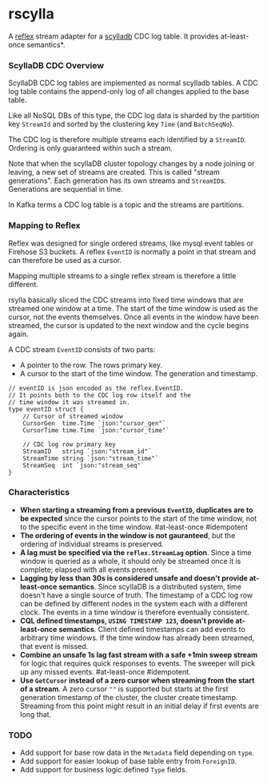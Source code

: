 # rscylla

A [reflex](https://github.com/luno/reflex) stream adapter for a [scylladb](https://docs.scylladb.com/using-scylla/cdc/) CDC log table. 
It provides at-least-once semantics*.

### ScyllaDB CDC Overview
ScyllaDB CDC log tables are implemented as normal scylladb tables. 
A CDC log table contains the append-only log of all changes applied to the base table.

Like all NoSQL DBs of this type, the CDC log data is sharded by the partition 
key `StreamId` and sorted by the clustering key `Time` (and `BatchSeqNo`). 

The CDC log is therefore multiple streams each identified by a `StreamID`. 
Ordering is only guaranteed within such a stream. 

Note that when the scyllaDB cluster topology changes by a node joining or leaving, 
a new set of streams are created. This is called "stream generations". 
Each generation has its own streams and `StreamID`s. Generations are sequential in time.

In Kafka terms a CDC log table is a topic and the streams are partitions.

### Mapping to Reflex
Reflex was designed for single ordered streams, like mysql event tables or Firehose S3 buckets. 
A reflex `EventID` is normally a point in that stream and can therefore be used as a cursor.

Mapping multiple streams to a single reflex stream is therefore a little different.

rsylla basically sliced the CDC streams into fixed time windows that are streamed one window at a time.
The start of the time window is used as the cursor, not the events themselves. 
Once all events in the window have been streamed, the cursor is updated to the next 
window and the cycle begins again.

A CDC stream `EventID` consists of two parts:
 - A pointer to the row. The rows primary key.
 - A cursor to the start of the time window. The generation and timestamp.

```
// eventID is json encoded as the reflex.EventID.
// It points both to the CDC log row itself and the
// time window it was streamed in.
type eventID struct {
	// Cursor of streamed window
	CursorGen  time.Time `json:"cursor_gen"`
	CursorTime time.Time `json:"cursor_time"`

	// CDC log row primary key
	StreamID   string `json:"stream_id"`
	StreamTime string `json:"stream_time"`
	StreamSeq  int `json:"stream_seq"`
}
```

### Characteristics
 - **When starting a streaming from a previous `EventID`, duplicates 
   are to be expected** since the cursor points to the start of the time window, not to the 
   specific event in the time window. #at-least-once #idempotent
 - **The ordering of events in the window is not gauranteed**, but the ordering of individual 
   streams is preserved.
 - **A lag must be specified via the `reflex.StreamLag` option**. Since a time window is 
   queried as a whole, it should only be streamed once it is complete; elapsed with 
   all events present. 
 - **Lagging by less than 30s is considered unsafe and doesn't provide at-least-once semantics**.
   Since scyllaDB is a distributed system, time doesn't have a single source of truth. 
   The timestamp of a CDC log row can be defined by different nodes in the system each 
   with a different clock. The events in a time window is therefore eventually consistent.
 - **CQL defined timestamps, `USING TIMESTAMP 123`, doesn't provide at-least-once semantics**. 
   Client defined timestamps can add events to arbitrary time windows. If the time window has
   already been streamed, that event is missed.
 - **Combine an unsafe 1s lag fast stream with a safe +1min sweep stream** for logic that requires 
   quick responses to events. The sweeper will pick up any missed events. #at-least-once #idempotent.    
 - **Use `GetCursor` instead of a zero cursor when streaming from the start of a stream**. 
   A zero cursor `""` is supported but starts at the first generation timestamp of the cluster, the cluster create timestamp.
   Streaming from this point might result in an initial delay if first events
   are long that.
   
### TODO
 - Add support for base row data in the `Metadata` field depending on `type`.
 - Add support for easier lookup of base table entry from `ForeignID`.
 - Add support for business logic defined `Type` fields.
    








